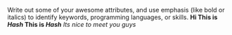 Write out some of your awesome attributes, and use emphasis (like bold or italics) to identify keywords, programming languages, or skills. 
**Hi This is _Hash_ This is _Hash_**
_Its nice to meet you guys_
